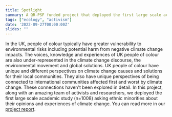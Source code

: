 ```yaml
---
title: Spotlight
summary: A QR-PSF funded project that deployed the first large scale academic study in the UK (n=1008) asking people of colour about their opinions and experiences of climate change.
tags: ["ecology", "activism"]
date: '2022-09-27T00:00:00Z'  
slides: ""
---
```


In the UK, people of colour typically have greater vulnerability to environmental risks including potential harm from negative climate change impacts. The voices, knowledge and experiences of UK people of colour are also under-represented in the climate change discourse, the environmental movement and global solutions. UK people of colour have unique and different perspectives on climate change causes and solutions for their local communities. They also have unique perspectives of being connected to international communities affected first and worst by climate change. These connections haven't been explored in detail. In this project, along with an amazing team of activists and researchers, we deployed the first large scale academic study (n=1008) asking ethnic minorities about their opinions and experiences of climate change. You can read more in our [project report](/publication/2023_spotlight/).